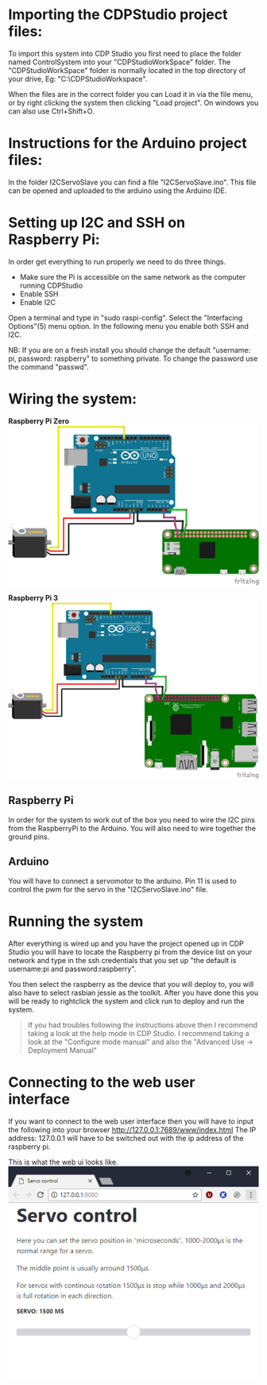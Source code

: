 # Importing the CDPStudio project files:

To import this system into CDP Studio you first need to place the folder named ControlSystem into your "CDPStudioWorkSpace" folder. The "CDPStudioWorkSpace" folder is normally located in the top directory of your drive, Eg: "C:\CDPStudioWorkspace".

When the files are in the correct folder you can Load it in via the file menu, or by right clicking the system then clicking "Load project". On windows you can also use Ctrl+Shift+O.


# Instructions for the Arduino project files:
In the folder I2CServoSlave you can find a file "I2CServoSlave.ino". This file can be opened and uploaded to the arduino using the Arduino IDE.


# Setting up I2C and SSH on Raspberry Pi:
In order get everything to run properly we need to do three things.
* Make sure the Pi is accessible on the same network as the computer running CDPStudio
* Enable SSH
* Enable I2C

Open a terminal and type in "sudo raspi-config". Select the "Interfacing Options"(5) menu option. In the following menu you enable both SSH and I2C.

NB: If you are on a fresh install you should change the default "username: pi, password: raspberry" to something private. To change the password use the command "passwd".


# Wiring the system:

**Raspberry Pi Zero**
![Image of wiring the PIZ](https://raw.githubusercontent.com/CDPTechnologies/I2CIOServerArduino/master/diagramPiZero.png)

**Raspberry Pi 3**
![Image of wiring the PI3](https://raw.githubusercontent.com/CDPTechnologies/I2CIOServerArduino/master/diagramPi3.png)

## Raspberry Pi
In order for the system to work out of the box you need to wire the I2C pins from the RaspberryPi to the Arduino. You will also need to wire together the ground pins.

## Arduino
You will have to connect a servomotor to the arduino. Pin 11 is used to control the pwm for the servo in the "I2CServoSlave.ino" file.

# Running the system
After everything is wired up and you have the project opened up in CDP Studio you will have to locate the Raspberry pi from the device list on your network and type in the ssh credentials that you set up "the default is username:pi and password:raspberry".

You then select the raspberry as the device that you will deploy to, you will also have to select rasbian jessie as the toolkit. After you have done this you will be ready to rightclick the system and click run to deploy and run the system.

> If you had troubles following the instructions above then I recommend taking a look at the help mode in CDP Studio.
> I recommend taking a look at the "Configure mode manual" and also the "Advanced Use -> Deployment Manual"

# Connecting to the web user interface
If you want to connect to the web user interface then you will have to input the following into your browser http://127.0.0.1:7689/www/index.html
The IP address: 127.0.0.1 will have to be switched out with the ip address of the raspberry pi.

This is what the web ui looks like.
![Image of Web UI](https://raw.githubusercontent.com/CDPTechnologies/I2CIOServerArduino/master/webui.png)
